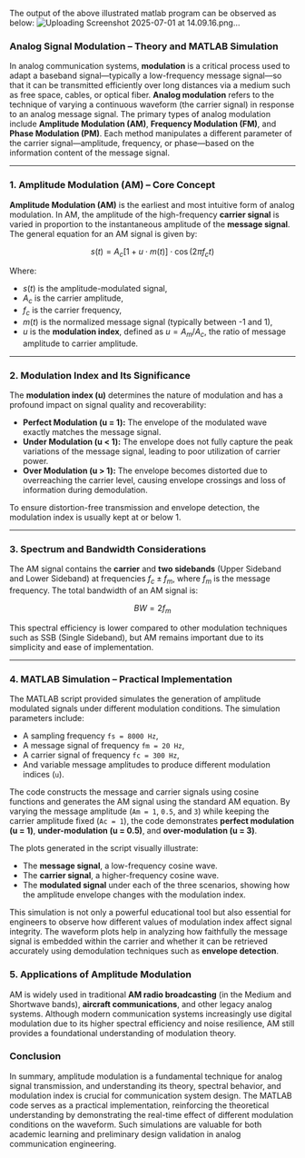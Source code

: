 The output of the above illustrated matlab program can be observed as below:
![Uploading Screenshot 2025-07-01 at 14.09.16.png…]()


### **Analog Signal Modulation – Theory and MATLAB Simulation**

In analog communication systems, **modulation** is a critical process used to adapt a baseband signal—typically a low-frequency message signal—so that it can be transmitted efficiently over long distances via a medium such as free space, cables, or optical fiber. **Analog modulation** refers to the technique of varying a continuous waveform (the carrier signal) in response to an analog message signal. The primary types of analog modulation include **Amplitude Modulation (AM)**, **Frequency Modulation (FM)**, and **Phase Modulation (PM)**. Each method manipulates a different parameter of the carrier signal—amplitude, frequency, or phase—based on the information content of the message signal.

---

### **1. Amplitude Modulation (AM) – Core Concept**

**Amplitude Modulation (AM)** is the earliest and most intuitive form of analog modulation. In AM, the amplitude of the high-frequency **carrier signal** is varied in proportion to the instantaneous amplitude of the **message signal**. The general equation for an AM signal is given by:

$$
s(t) = A_c [1 + u \cdot m(t)] \cdot \cos(2\pi f_c t)
$$

Where:

* $s(t)$ is the amplitude-modulated signal,
* $A_c$ is the carrier amplitude,
* $f_c$ is the carrier frequency,
* $m(t)$ is the normalized message signal (typically between -1 and 1),
* $u$ is the **modulation index**, defined as $u = A_m / A_c$, the ratio of message amplitude to carrier amplitude.

---

### **2. Modulation Index and Its Significance**

The **modulation index (u)** determines the nature of modulation and has a profound impact on signal quality and recoverability:

* **Perfect Modulation (u = 1):** The envelope of the modulated wave exactly matches the message signal.
* **Under Modulation (u < 1):** The envelope does not fully capture the peak variations of the message signal, leading to poor utilization of carrier power.
* **Over Modulation (u > 1):** The envelope becomes distorted due to overreaching the carrier level, causing envelope crossings and loss of information during demodulation.

To ensure distortion-free transmission and envelope detection, the modulation index is usually kept at or below 1.

---

### **3. Spectrum and Bandwidth Considerations**

The AM signal contains the **carrier** and **two sidebands** (Upper Sideband and Lower Sideband) at frequencies $f_c \pm f_m$, where $f_m$ is the message frequency. The total bandwidth of an AM signal is:

$$
BW = 2f_m
$$

This spectral efficiency is lower compared to other modulation techniques such as SSB (Single Sideband), but AM remains important due to its simplicity and ease of implementation.

---

### **4. MATLAB Simulation – Practical Implementation**

The MATLAB script provided simulates the generation of amplitude modulated signals under different modulation conditions. The simulation parameters include:

* A sampling frequency `fs = 8000 Hz`,
* A message signal of frequency `fm = 20 Hz`,
* A carrier signal of frequency `fc = 300 Hz`,
* And variable message amplitudes to produce different modulation indices (`u`).

The code constructs the message and carrier signals using cosine functions and generates the AM signal using the standard AM equation. By varying the message amplitude (`Am = 1`, `0.5`, and `3`) while keeping the carrier amplitude fixed (`Ac = 1`), the code demonstrates **perfect modulation (u = 1)**, **under-modulation (u = 0.5)**, and **over-modulation (u = 3)**.

The plots generated in the script visually illustrate:

* The **message signal**, a low-frequency cosine wave.
* The **carrier signal**, a higher-frequency cosine wave.
* The **modulated signal** under each of the three scenarios, showing how the amplitude envelope changes with the modulation index.

This simulation is not only a powerful educational tool but also essential for engineers to observe how different values of modulation index affect signal integrity. The waveform plots help in analyzing how faithfully the message signal is embedded within the carrier and whether it can be retrieved accurately using demodulation techniques such as **envelope detection**.


### **5. Applications of Amplitude Modulation**

AM is widely used in traditional **AM radio broadcasting** (in the Medium and Shortwave bands), **aircraft communications**, and other legacy analog systems. Although modern communication systems increasingly use digital modulation due to its higher spectral efficiency and noise resilience, AM still provides a foundational understanding of modulation theory.


### **Conclusion**

In summary, amplitude modulation is a fundamental technique for analog signal transmission, and understanding its theory, spectral behavior, and modulation index is crucial for communication system design. The MATLAB code serves as a practical implementation, reinforcing the theoretical understanding by demonstrating the real-time effect of different modulation conditions on the waveform. Such simulations are valuable for both academic learning and preliminary design validation in analog communication engineering.

